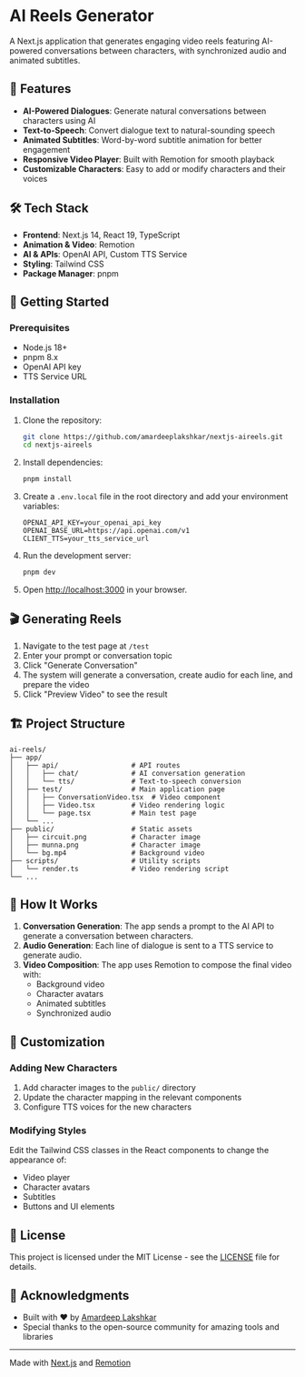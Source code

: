 # AI Reels Generator

A Next.js application that generates engaging video reels featuring AI-powered conversations between characters, with synchronized audio and animated subtitles.

## 🚀 Features

- **AI-Powered Dialogues**: Generate natural conversations between characters using AI
- **Text-to-Speech**: Convert dialogue text to natural-sounding speech
- **Animated Subtitles**: Word-by-word subtitle animation for better engagement
- **Responsive Video Player**: Built with Remotion for smooth playback
- **Customizable Characters**: Easy to add or modify characters and their voices

## 🛠️ Tech Stack

- **Frontend**: Next.js 14, React 19, TypeScript
- **Animation & Video**: Remotion
- **AI & APIs**: OpenAI API, Custom TTS Service
- **Styling**: Tailwind CSS
- **Package Manager**: pnpm

## 🚀 Getting Started

### Prerequisites

- Node.js 18+
- pnpm 8.x
- OpenAI API key
- TTS Service URL

### Installation

1. Clone the repository:
   ```bash
   git clone https://github.com/amardeeplakshkar/nextjs-aireels.git
   cd nextjs-aireels
   ```

2. Install dependencies:
   ```bash
   pnpm install
   ```

3. Create a `.env.local` file in the root directory and add your environment variables:
   ```env
   OPENAI_API_KEY=your_openai_api_key
   OPENAI_BASE_URL=https://api.openai.com/v1
   CLIENT_TTS=your_tts_service_url
   ```

4. Run the development server:
   ```bash
   pnpm dev
   ```

5. Open [http://localhost:3000](http://localhost:3000) in your browser.

## 🎬 Generating Reels

1. Navigate to the test page at `/test`
2. Enter your prompt or conversation topic
3. Click "Generate Conversation"
4. The system will generate a conversation, create audio for each line, and prepare the video
5. Click "Preview Video" to see the result

## 🏗️ Project Structure

```
ai-reels/
├── app/
│   ├── api/                  # API routes
│   │   ├── chat/             # AI conversation generation
│   │   └── tts/              # Text-to-speech conversion
│   ├── test/                 # Main application page
│   │   ├── ConversationVideo.tsx  # Video component
│   │   ├── Video.tsx         # Video rendering logic
│   │   └── page.tsx          # Main test page
│   └── ...
├── public/                   # Static assets
│   ├── circuit.png           # Character image
│   ├── munna.png             # Character image
│   └── bg.mp4                # Background video
├── scripts/                  # Utility scripts
│   └── render.ts             # Video rendering script
└── ...
```

## 🤖 How It Works

1. **Conversation Generation**: The app sends a prompt to the AI API to generate a conversation between characters.
2. **Audio Generation**: Each line of dialogue is sent to a TTS service to generate audio.
3. **Video Composition**: The app uses Remotion to compose the final video with:
   - Background video
   - Character avatars
   - Animated subtitles
   - Synchronized audio

## 📝 Customization

### Adding New Characters

1. Add character images to the `public/` directory
2. Update the character mapping in the relevant components
3. Configure TTS voices for the new characters

### Modifying Styles

Edit the Tailwind CSS classes in the React components to change the appearance of:
- Video player
- Character avatars
- Subtitles
- Buttons and UI elements

## 📄 License

This project is licensed under the MIT License - see the [LICENSE](LICENSE) file for details.

## 🙏 Acknowledgments

- Built with ❤️ by [Amardeep Lakshkar](https://github.com/amardeeplakshkar)
- Special thanks to the open-source community for amazing tools and libraries

---

Made with [Next.js](https://nextjs.org/) and [Remotion](https://www.remotion.dev/)
